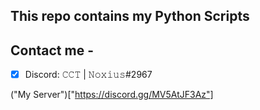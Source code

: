 ## This repo contains my Python Scripts
## Contact me -
- [x] Discord: 𝙲𝙲𝚃 | 𝙽𝚘𝚡𝚒𝚞𝚜#2967

("My Server")["https://discord.gg/MV5AtJF3Az"]